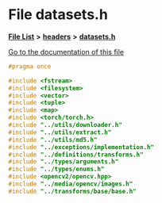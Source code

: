 

# File datasets.h

[**File List**](files.md) **>** [**headers**](dir_8e6593a601935323ccb6c1a5a439ec0c.md) **>** [**datasets.h**](headers_2datasets_8h.md)

[Go to the documentation of this file](headers_2datasets_8h.md)


```C++
#pragma once

#include <fstream>
#include <filesystem>
#include <vector>
#include <tuple>
#include <map>
#include <torch/torch.h>
#include "../utils/downloader.h"
#include "../utils/extract.h"
#include "../utils/md5.h"
#include "../exceptions/implementation.h"
#include "../definitions/transforms.h"
#include "../types/arguments.h"
#include "../types/enums.h"
#include <opencv2/opencv.hpp>
#include "../media/opencv/images.h"
#include "../transforms/base/base.h"


```



